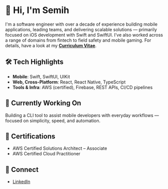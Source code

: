 # 👋 Hi, I'm Semih

I'm a software engineer with over a decade of experience building mobile applications, leading teams, and delivering scalable solutions — primarily focused on iOS development with Swift and SwiftUI. I’ve also worked across a range of domains from fintech to field safety and mobile gaming. For details, have a look at my [**Curriculum Vitae**](https://github.com/semihcihan/curriculum-vitae/blob/main/semihcihan.pdf).

## 🛠 Tech Highlights

- **Mobile**: Swift, SwiftUI, UIKit
- **Web, Cross-Platform**: React, React Native, TypeScript
- **Tools & Infra**: AWS (certified), Firebase, REST APIs, CI/CD pipelines

## 🧱 Currently Working On

Building a CLI tool to assist mobile developers with everyday workflows — focused on simplicity, speed, and automation.  

## 📜 Certifications

- AWS Certified Solutions Architect – Associate
- AWS Certified Cloud Practitioner

## 🤝 Connect

- [LinkedIn](https://www.linkedin.com/in/semihcihan) 
